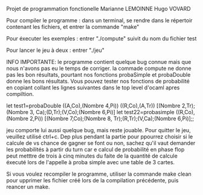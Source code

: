 Projet de programmation fonctionelle
Marianne LEMOINNE
Hugo VOVARD

Pour compiler le programme : dans un terminal, se rendre dans le répertoir contenant les fichiers, et entrer la commande "make"

Pour éxecuter les exemples : entrer "./compute" suivit du nom du fichier test

Pour lancer le jeu à deux : entrer "./jeu"

INFO IMPORTANTE: le programme contient quelque bug connue mais que nous n'avons pas eu le temps de corriger. la commade compute ne donne pas les bon résultats, pourtant nos fonctions probaSimple et probaDouble donne les bons résultats. Vous pouvez tester nos fonctions de probabilité en copiant collant les lignes suivantes dans le top level d'ocaml apres compiltion.

let test1=probaDouble ((A,Co),(Nombre 4,Pi)) ((R,Co),(A,Tr)) [(Nombre 2,Tr);(Nombre 3, Ca);(D,Tr);(V,Co);(Nombre 6,Pi)]
let test22=probasimple ((R,Co),(Nombre 2,Pi)) [(Nombre 7,Co);(Nombre 8, Tr);(R,Tr);(V,Ca);(Nombre 6,Pi)];;


jeu comporte lui aussi quelque bug, mais reste jouable. Pour quitter le jeu, veuillez utilisé ctrl+c. Dep plus pendant la partie pour ppourrez choisir si le calcule de vs chance de gagner se font ou non, sachez qu'il vaut demander les probabilités à partir du turn car e calcul de probabilité en phase flop peut metttre de trois à cinq minutes du faite de la quantité de calcule éxecuté lors de l'appelle à proba simple avec une table de 3 cartes.

Si vous voulez recompiler le programme, utiliser la commande make clean pour upprimer les fichier créé lors de la compilation précédente, puis reancer un make.


